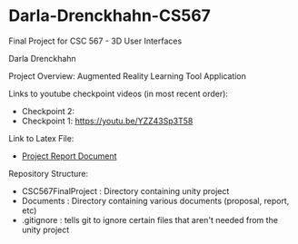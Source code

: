 # Darla-Drenckhahn-CS567

Final Project for CSC 567 - 3D User Interfaces

Darla Drenckhahn

Project Overview: Augmented Reality Learning Tool Application

Links to youtube checkpoint videos (in most recent order):
- Checkpoint 2:
- Checkpoint 1: https://youtu.be/YZZ43Sp3T58

Link to Latex File:
- [Project Report Document](Documents/InteractiveARLearningTool.pdf)

Repository Structure:
- CSC567FinalProject : Directory containing unity project
- Documents : Directory containing various documents (proposal, report, etc)
- .gitignore : tells git to ignore certain files that aren't needed from the unity project
